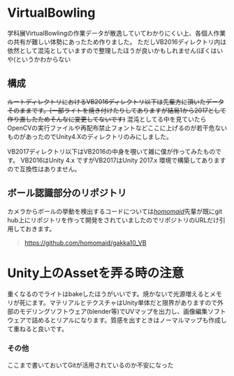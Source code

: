 # VirtualBowling
学科展VirtualBowlingの作業データが散逸していてわかりにくい上、各個人作業の共有が難しい体勢にあったため作りました。
ただしVB2016ディレクトリ内は依然として混沌としていますので整理したほうが良いかもしれません(ぼくはいや(というかわからない

## 構成
~~ルートディレクトリにおけるVB2016ディレクトリ以下は先輩方に頂いたデータそのままです。(一部ライトを焼き付けたりしてありますが結局1から2017として作り直したためそんなに変更してないです)~~ 混沌としてる中を見ていたらOpenCVの実行ファイルや再配布禁止フォントなどここに上げるのが若干危ないものがあったのでUnity4.Xのディレクトリのみにしました。

VB2017ディレクトリ以下はVB2016の中身を覗いて雑に僕が作ってみたものです。
VB2016はUnity 4.x ですがVB2017はUnity 2017.x 環境で構築してありますので互換性はありません。

## ボール認識部分のリポジトリ
カメラからボールの挙動を検出するコードについては[*homomaid*](https://github.com/homomaid)先輩が既にgit hub上にリポジトリを作って開発をされていましたのでリポジトリのURLだけ引用しておきます。

> https://github.com/homomaid/gakka10_VB


# Unity上のAssetを弄る時の注意
重くなるのでライトはbakeしたほうがいいです。焼かないで光源増えるとメモリが死にます。マテリアルとテクスチャはUnity単体だと限界がありますので外部のモデリングソフトウェア(blender等)でUVマップを出力し、画像編集ソフトウェアで詰めるとリアルになります。質感を出すときはノーマルマップも作成して重ねると良いです。

### その他
ここまで書いておいてGitが活用されているのか不安になった
